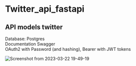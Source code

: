 # Twitter_api_fastapi
## API models twitter</br>
Database: Postgres</br>
Documentation Swagger</br>
OAuth2 with Password (and hashing), Bearer with JWT tokens</br>

![Screenshot from 2023-03-22 19-49-19](https://user-images.githubusercontent.com/99058835/227064358-5c1eaf82-14d8-41ea-b7fd-536dc1083b54.png)

